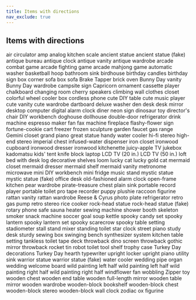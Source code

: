 ```yaml
---
title: Items with directions
nav_exclude: true
---
```


## Items with directions
air circulator
amp
analog kitchen scale
ancient statue
ancient statue (fake)
antique bureau
antique clock
antique vanity
antique wardrobe
arcade combat game
arcade fighting game
arcade mahjong game
automatic washer
basketball hoop
bathroom sink
birdhouse
birthday candles
birthday sign
box corner sofa
box sofa
Brake Tapper
brick oven
Bunny Day vanity
Bunny Day wardrobe
campsite sign
Capricorn ornament
cassette player
chalkboard
changing room
cherry speakers
climbing wall
clothes closet
colorful wheel
cooler box
cordless phone
cute DIY table
cute music player
cute vanity
cute wardrobe
dartboard
deluxe washer
den desk
desk mirror
desktop computer
digital alarm clock
diner neon sign
dinosaur toy
director's chair
DIY workbench
doghouse
dollhouse
double-door refrigerator
drink machine
espresso maker
fan
fax machine
fireplace
flashy-flower sign
fortune-cookie cart
freezer
frozen sculpture
garden faucet
gas range
Gemini closet
grand piano
great statue
handy water cooler
hi-fi stereo
high-end stereo
imperial chest
infused-water dispenser
iron closet
ironwood cupboard
ironwood dresser
ironwood kitchenette
juicy-apple TV
jukebox
kadomatsu
kids' tent
knife block
laptop
LCD TV (20 in.)
LCD TV (50 in.)
loft bed with desk
log decorative shelves
loom
lucky cat
lucky gold cat
mermaid closet
mermaid dresser
mermaid shelf
mermaid vanity
metronome
microwave
mini DIY workbench
mini fridge
music stand
mystic statue
mystic statue (fake)
office desk
old-fashioned alarm clock
open-frame kitchen
pear wardrobe
pirate-treasure chest
plain sink
portable record player
portable toilet
pro tape recorder
puppy plushie
raccoon figurine
rattan vanity
rattan wardrobe
Reese & Cyrus photo plate
refrigerator
retro gas pump
retro stereo
rice cooker
rock-head statue
rock-head statue (fake) 
rotary phone
safe
sauna heater
sewing machine
shower booth
skeleton
smoker
snack machine
soccer goal
soup kettle
spooky candy set
spooky lantern
spooky lantern set
spooky scarecrow
spooky table setting
stadiometer
stall
stand mixer
standing toilet
star clock
street piano
study desk
sturdy sewing box
swinging bench
synthesizer
system kitchen
table setting
tankless toilet
tape deck
throwback dino screen
throwback gothic mirror
throwback rocket
tin robot
toilet
tool shelf
trophy case
Turkey Day decorations
Turkey Day hearth
typewriter
upright locker
upright piano
utility sink
warrior statue
warrior statue (fake)
water cooler
wedding pipe organ
wedding welcome board
wild painting left half
wild painting left half
wild painting right half
wild painting right half
windflower fan
wobbling Zipper toy
wooden chest
wooden end table
wooden full-length mirror
wooden table mirror
wooden wardrobe
wooden-block bookshelf
wooden-block chest
wooden-block stereo
wooden-block wall clock
zodiac ox figurine